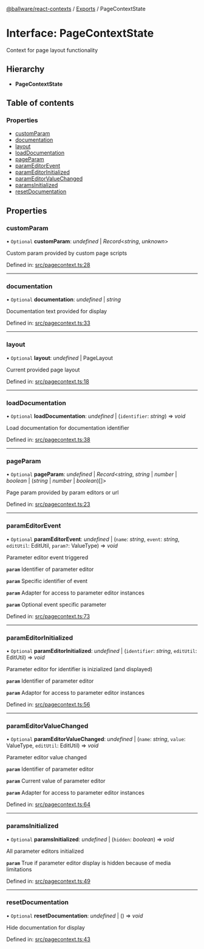 [@ballware/react-contexts](../README.md) / [Exports](../modules.md) / PageContextState

# Interface: PageContextState

Context for page layout functionality

## Hierarchy

* **PageContextState**

## Table of contents

### Properties

- [customParam](pagecontextstate.md#customparam)
- [documentation](pagecontextstate.md#documentation)
- [layout](pagecontextstate.md#layout)
- [loadDocumentation](pagecontextstate.md#loaddocumentation)
- [pageParam](pagecontextstate.md#pageparam)
- [paramEditorEvent](pagecontextstate.md#parameditorevent)
- [paramEditorInitialized](pagecontextstate.md#parameditorinitialized)
- [paramEditorValueChanged](pagecontextstate.md#parameditorvaluechanged)
- [paramsInitialized](pagecontextstate.md#paramsinitialized)
- [resetDocumentation](pagecontextstate.md#resetdocumentation)

## Properties

### customParam

• `Optional` **customParam**: *undefined* \| *Record*<*string*, *unknown*\>

Custom param provided by custom page scripts

Defined in: [src/pagecontext.ts:28](https://github.com/frankball/ballware-react-contexts/blob/db6431c/src/pagecontext.ts#L28)

___

### documentation

• `Optional` **documentation**: *undefined* \| *string*

Documentation text provided for display

Defined in: [src/pagecontext.ts:33](https://github.com/frankball/ballware-react-contexts/blob/db6431c/src/pagecontext.ts#L33)

___

### layout

• `Optional` **layout**: *undefined* \| PageLayout

Current provided page layout

Defined in: [src/pagecontext.ts:18](https://github.com/frankball/ballware-react-contexts/blob/db6431c/src/pagecontext.ts#L18)

___

### loadDocumentation

• `Optional` **loadDocumentation**: *undefined* \| (`identifier`: *string*) => *void*

Load documentation for documentation identifier

Defined in: [src/pagecontext.ts:38](https://github.com/frankball/ballware-react-contexts/blob/db6431c/src/pagecontext.ts#L38)

___

### pageParam

• `Optional` **pageParam**: *undefined* \| *Record*<*string*, *string* \| *number* \| *boolean* \| (*string* \| *number* \| *boolean*)[]\>

Page param provided by param editors or url

Defined in: [src/pagecontext.ts:23](https://github.com/frankball/ballware-react-contexts/blob/db6431c/src/pagecontext.ts#L23)

___

### paramEditorEvent

• `Optional` **paramEditorEvent**: *undefined* \| (`name`: *string*, `event`: *string*, `editUtil`: EditUtil, `param?`: ValueType) => *void*

Parameter editor event triggered

**`param`** Identifier of parameter editor

**`param`** Specific identifier of event

**`param`** Adapter for access to parameter editor instances

**`param`** Optional event specific parameter

Defined in: [src/pagecontext.ts:73](https://github.com/frankball/ballware-react-contexts/blob/db6431c/src/pagecontext.ts#L73)

___

### paramEditorInitialized

• `Optional` **paramEditorInitialized**: *undefined* \| (`identifier`: *string*, `editUtil`: EditUtil) => *void*

Parameter editor for identifier is inizialized (and displayed)

**`param`** Identifier of parameter editor

**`param`** Adaptor for access to parameter editor instances

Defined in: [src/pagecontext.ts:56](https://github.com/frankball/ballware-react-contexts/blob/db6431c/src/pagecontext.ts#L56)

___

### paramEditorValueChanged

• `Optional` **paramEditorValueChanged**: *undefined* \| (`name`: *string*, `value`: ValueType, `editUtil`: EditUtil) => *void*

Parameter editor value changed

**`param`** Identifier of parameter editor

**`param`** Current value of parameter editor

**`param`** Adapter for access to parameter editor instances

Defined in: [src/pagecontext.ts:64](https://github.com/frankball/ballware-react-contexts/blob/db6431c/src/pagecontext.ts#L64)

___

### paramsInitialized

• `Optional` **paramsInitialized**: *undefined* \| (`hidden`: *boolean*) => *void*

All parameter editors initialized

**`param`** True if parameter editor display is hidden because of media limitations

Defined in: [src/pagecontext.ts:49](https://github.com/frankball/ballware-react-contexts/blob/db6431c/src/pagecontext.ts#L49)

___

### resetDocumentation

• `Optional` **resetDocumentation**: *undefined* \| () => *void*

Hide documentation for display

Defined in: [src/pagecontext.ts:43](https://github.com/frankball/ballware-react-contexts/blob/db6431c/src/pagecontext.ts#L43)
